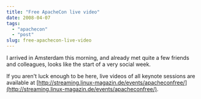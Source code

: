 ```yaml
---
title: "Free ApacheCon live video"
date: 2008-04-07
tags: 
  - "apachecon"
  - "post"
slug: free-apachecon-live-video
---
```


I arrived in Amsterdam this morning, and already met quite a few friends and colleagues, looks like the start of a very social week.

If you aren't luck enough to be here, live videos of all keynote sessions are available at [http://streaming.linux-magazin.de/events/apacheconfree/](http://streaming.linux-magazin.de/events/apacheconfree/).
